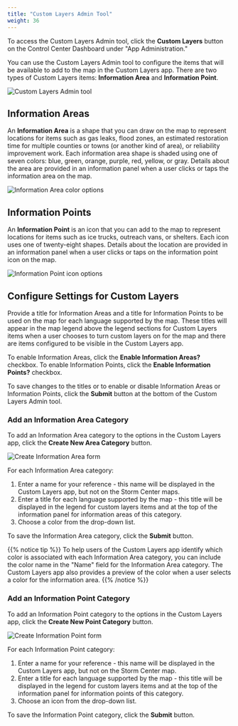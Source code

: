 ```yaml
---
title: "Custom Layers Admin Tool"
weight: 36
---
```


To access the Custom Layers Admin tool, click the **Custom Layers** button on the Control Center Dashboard under "App Administration."

You can use the Custom Layers Admin tool to configure the items that will be available to add to the map in the Custom Layers app. There are two types of Custom Layers items: **Information Area** and **Information Point**.

![Custom Layers Admin tool](/images/custom-layers-admin-tool.png)

## Information Areas ##

An **Information Area** is a shape that you can draw on the map to represent locations for items such as gas leaks, flood zones, an estimated restoration time for multiple counties or towns (or another kind of area), or reliability improvement work. Each information area shape is shaded using one of seven colors: blue, green, orange, purple, red, yellow, or gray. Details about the area are provided in an information panel when a user clicks or taps the information area on the map.

![Information Area color options](/images/information-area-colors.png)

## Information Points ##

An **Information Point** is an icon that you can add to the map to represent locations for items such as ice trucks, outreach vans, or shelters. Each icon uses one of twenty-eight shapes. Details about the location are provided in an information panel when a user clicks or taps on the information point icon on the map.

![Information Point icon options](/images/information-point-icons.png)

## Configure Settings for Custom Layers ##

Provide a title for Information Areas and a title for Information Points to be used on the map for each language supported by the map. These titles will appear in the map legend above the legend sections for Custom Layers items when a user chooses to turn custom layers on for the map and there are items configured to be visible in the Custom Layers app.

To enable Information Areas, click the **Enable Information Areas?** checkbox. To enable Information Points, click the **Enable Information Points?** checkbox.

To save changes to the titles or to enable or disable Information Areas or Information Points, click the **Submit** button at the bottom of the Custom Layers Admin tool.

### Add an Information Area Category ###

To add an Information Area category to the options in the Custom Layers app, click the **Create New Area Category** button.

![Create Information Area form](/images/custom-layers-admin-information-area-form.png)

For each Information Area category:

1. Enter a name for your reference - this name will be displayed in the Custom Layers app, but not on the Storm Center maps.
1. Enter a title for each language supported by the map - this title will be displayed in the legend for custom layers items and at the top of the information panel for information areas of this category.
1. Choose a color from the drop-down list.

To save the Information Area category, click the **Submit** button.

{{% notice tip %}}
To help users of the Custom Layers app identify which color is associated with each Information Area category, you can include the color name in the "Name" field for the Information Area category. The Custom Layers app also provides a preview of the color when a user selects a color for the information area.
{{% /notice %}}

### Add an Information Point Category ###

To add an Information Point category to the options in the Custom Layers app, click the **Create New Point Category** button.

![Create Information Point form](/images/custom-layers-admin-information-point-form.png)

For each Information Point category:

1. Enter a name for your reference - this name will be displayed in the Custom Layers app, but not on the Storm Center map.
1. Enter a title for each language supported by the map - this title will be displayed in the legend for custom layers items and at the top of the information panel for information points of this category.
1. Choose an icon from the drop-down list.

To save the Information Point category, click the **Submit** button.
